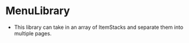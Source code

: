 # MenuLibrary
* This library can take in an array of ItemStacks and separate them into multiple pages.